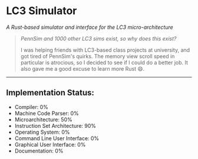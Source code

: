 # LC3 Simulator

_A Rust-based simulator and interface for the LC3 micro-architecture_

> *PennSim and 1000 other LC3 sims exist, so why does this exist?*
> 
> I was helping friends with LC3-based class projects at university, and got tired of PennSim's quirks.
> The memory view scroll speed in particular is atrocious, so I decided to see if I could do a better job.
> It also gave me a good excuse to learn more Rust :smile:.

---

## Implementation Status:
+ Compiler: 0%
+ Machine Code Parser: 0%
+ Microarchitecture: 50%
+ Instruction Set Architecture: 90%
+ Operating System: 0%
+ Command Line User Interface: 0%
+ Graphical User Interface: 0%
+ Documentation: 0%
